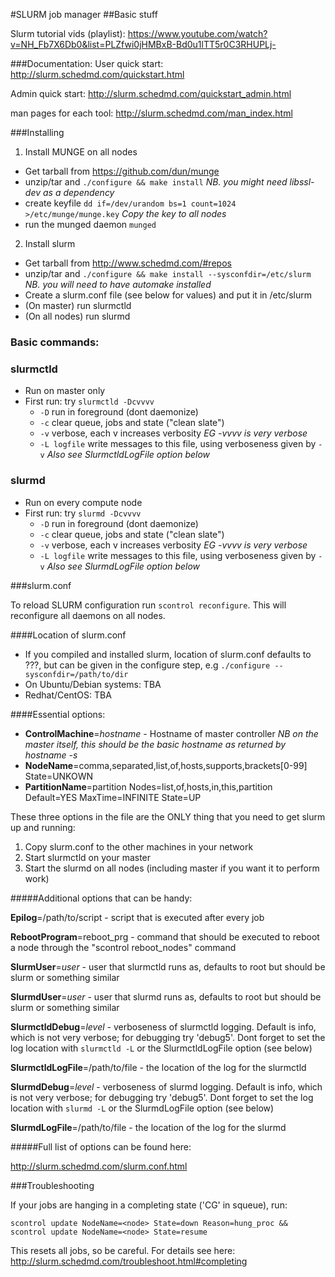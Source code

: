 #SLURM job manager
##Basic stuff

Slurm tutorial vids (playlist): https://www.youtube.com/watch?v=NH_Fb7X6Db0&list=PLZfwi0jHMBxB-Bd0u1lTT5r0C3RHUPLj-

###Documentation:
User quick start: http://slurm.schedmd.com/quickstart.html

Admin quick start: http://slurm.schedmd.com/quickstart_admin.html

man pages for each tool: http://slurm.schedmd.com/man_index.html

###Installing

1. Install MUNGE on all nodes
  - Get tarball from https://github.com/dun/munge
  - unzip/tar and `./configure && make install` *NB. you might need libssl-dev as a dependency*
  - create keyfile `dd if=/dev/urandom bs=1 count=1024 >/etc/munge/munge.key` *Copy the key to all nodes*
  - run the munged daemon `munged`
2. Install slurm
  - Get tarball from http://www.schedmd.com/#repos
  - unzip/tar and `./configure && make install --sysconfdir=/etc/slurm` *NB. you will need to have automake installed*
  - Create a slurm.conf file (see below for values) and put it in /etc/slurm
  - (On master) run slurmctld
  - (On all nodes) run slurmd

### Basic commands:
### slurmctld
- Run on master only
- First run: try `slurmctld -Dcvvvv`
  - `-D` run in foreground (dont daemonize)
  - `-c` clear queue, jobs and state ("clean slate")
  - `-v` verbose, each v increases verbosity *EG -vvvv is very verbose*
  - `-L logfile` write messages to this file, using verboseness given by `-v` *Also see SlurmctldLogFile option below*

### slurmd
- Run on every compute node
- First run: try `slurmd -Dcvvvv`
  - `-D` run in foreground (dont daemonize)
  - `-c` clear queue, jobs and state ("clean slate")
  - `-v` verbose, each v increases verbosity *EG -vvvv is very verbose*
  - `-L logfile` write messages to this file, using verboseness given by `-v` *Also see SlurmdLogFile option below*

###slurm.conf

To reload SLURM configuration run `scontrol reconfigure`. This will reconfigure all daemons on all nodes.

####Location of slurm.conf
- If you compiled and installed slurm, location of slurm.conf defaults to ???, but can be given in the configure step, e.g `./configure --sysconfdir=/path/to/dir`
- On Ubuntu/Debian systems: TBA
- Redhat/CentOS: TBA

####Essential options:

- **ControlMachine**=*hostname* - Hostname of master controller *NB on the master itself, this should be the basic hostname as returned by hostname -s*
- **NodeName**=comma,separated,list,of,hosts,supports,brackets[0-99] State=UNKOWN
- **PartitionName**=partition Nodes=list,of,hosts,in,this,partition Default=YES MaxTime=INFINITE State=UP

These three options in the file are the ONLY thing that you need to get slurm up and running:

1. Copy slurm.conf to the other machines in your network
2. Start slurmctld on your master
3. Start the slurmd on all nodes (including master if you want it to perform work)

#####Additional options that can be handy:

**Epilog**=/path/to/script - script that is executed after every job

**RebootProgram**=reboot_prg - command that should be executed to reboot a node through the "scontrol reboot_nodes" command

**SlurmUser**=*user* - user that slurmctld runs as, defaults to root but should be slurm or something similar

**SlurmdUser**=*user* - user that slurmd runs as, defaults to root but should be slurm or something similar

**SlurmctldDebug**=*level* - verboseness of slurmctld logging. Default is info, which is not very verbose; for debugging try 'debug5'. Dont forget to set the log location with `slurmctld -L` or the SlurmctldLogFile option (see below)

**SlurmctldLogFile**=/path/to/file - the location of the log for the slurmctld

**SlurmdDebug**=*level* - verboseness of slurmd logging. Default is info, which is not very verbose; for debugging try 'debug5'. Dont forget to set the log location with `slurmd -L` or the SlurmdLogFile option (see below)

**SlurmdLogFile**=/path/to/file - the location of the log for the slurmd


#####Full list of options can be found here:

http://slurm.schedmd.com/slurm.conf.html

###Troubleshooting

If your jobs are hanging in a completing state ('CG' in squeue), run:

`scontrol update NodeName=<node> State=down Reason=hung_proc && scontrol update NodeName=<node> State=resume`

This resets all jobs, so be careful. For details see here: http://slurm.schedmd.com/troubleshoot.html#completing

